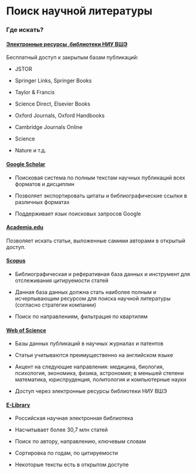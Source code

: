 # Поиск научной литературы

### Где искать?

#### [Электронные ресурсы ,библиотеки НИУ ВШЭ](https://library.hse.ru/e-resources)

Бесплатный доступ к закрытым базам публикаций:

* JSTOR

* Springer Links, Springer Books

* Taylor & Francis

* Science Direct, Elsevier Books

* Oxford Journals, Oxford Handbooks

* Cambridge Journals Online

* Science

* Nature и т.д.

#### [Google Scholar](https://scholar.google.com/)

* Поисковая система по полным текстам научных публикаций всех форматов и дисциплин

* Позволяет экспортировать цитаты и библиографические ссылки в различных форматах

* Поддерживает язык поисковых запросов Google

#### [Academia.edu](https://www.academia.edu/)

Позволяет искать статьи, выложенные самими авторами в открытый доступ.

#### [Scopus](https://www.scopus.com/)

* Библиографическая и реферативная база данных и инструмент для отслеживания цитируемости статей

* Данная база данных должна стать наиболее полным и исчерпывающим ресурсом для поиска научной литературы \(согласно стратегии компании\)

* Поиск по направлениям, фильтрация по квартилям

#### [Web of Science](https://webofknowledge.com/)

* Базы данных публикаций в научных журналах и патентов

* Статьи учитываются преимущественно на английском языке

* Акцент на следующие направления: медицина, биология, психология, экономика, физика, астрономия; в меньшей степени математика, юриспруденция, политология и компьютерные науки

* Доступ через электронные ресурсы библиотеки НИУ ВШЭ

#### [E-Library](https://elibrary.ru/)

* Российская научная электронная библиотека

* Насчитывает более 30,7 млн статей

* Поиск по автору, направлению, ключевым словам

* Сортировка по годам, по цитируемости

* Некоторые тексты есть в открытом доступе





